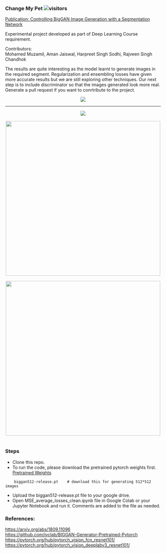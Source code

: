 ### Change My Pet ![visitors](https://visitor-badge.glitch.me/badge?page_id=mohd-muzamil.IrisDashboard)
[Publication: Controlling BigGAN Image Generation with a Segmentation Network](https://link.springer.com/chapter/10.1007/978-3-030-88942-5_21)

Experimental project developed as part of Deep Learning Course requirement.

Contributors: <br>
Mohamed Muzamil, Aman Jaiswal, Harpreet Singh Sodhi, Rajveen Singh Chandhok

The results are quite interesting as the model learnt to generate images in the required segment. 
Regularization and ensembling losses have given more accurate results but we are still exploring other techniques. 
Our next step is to include discriminator so that the images generated look more real. Generate a pull request if you want to conrtribute to the project.

<div align="center">
    <a>
        <img src="https://github.com/harpreetsodhi/ChangeMyPet_Deep_Learning_Model/blob/master/assets/example2.png?raw=true" />
    </a>
</div>
<hr />
<div align="center">
    <a>
        <img src="https://github.com/harpreetsodhi/ChangeMyPet_Deep_Learning_Model/blob/master/assets/example1.png?raw=true">
    </a>
</div>
<br />

<div align="center">
    <a>
        <img src="https://raw.githubusercontent.com/harpreetsodhi/ChangeMyPet_Deep_Learning_Model/master/assets/gif2.gif" width="500" height="500"/>
    </a>
</div>
<br />
<div align="center">
    <a>
        <img src="https://raw.githubusercontent.com/harpreetsodhi/ChangeMyPet_Deep_Learning_Model/master/assets/gif1.gif" width="500" height="500"/>
    </a>
</div>

<br />

### Steps
- Clone this repo.
- To run the code, please download the pretrained pytorch weights first. [Pretrained Weights](https://github.com/ivclab/BigGAN-Generator-Pretrained-Pytorch/releases/tag/v0.0.0)
```shell
    biggan512-release.pt    # download this for generating 512*512 images
```
- Upload the biggan512-release.pt file to your google drive.
- Open MSE_average_losses_clean.ipynb file in Google Colab or your Jupyter Notebook and run it. Comments are added to the file as needed.

 

### References:
https://arxiv.org/abs/1809.11096 <br>
https://github.com/ivclab/BIGGAN-Generator-Pretrained-Pytorch <br>
https://pytorch.org/hub/pytorch_vision_fcn_resnet101/ <br>
https://pytorch.org/hub/pytorch_vision_deeplabv3_resnet101/ <br>
